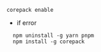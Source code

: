 ```shell
corepack enable
```

- if error
```shell
  npm uninstall -g yarn pnpm
  npm install -g corepack
  ```

